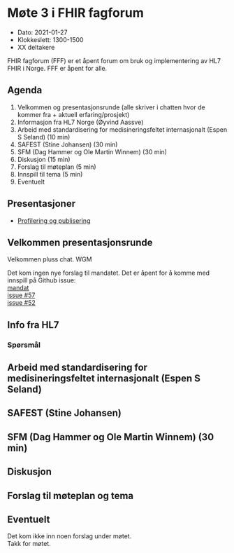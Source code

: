 # Møte 3 i FHIR fagforum

* Dato: 2021-01-27
* Klokkeslett: 1300-1500
* XX deltakere

FHIR fagforum (FFF) er et åpent forum om bruk og implementering av HL7 FHIR i Norge. FFF er åpent for alle.

## Agenda

1. Velkommen og presentasjonsrunde (alle skriver i chatten hvor de kommer fra + aktuell erfaring/prosjekt)
2. Informasjon fra HL7 Norge (Øyvind Aassve)
3. Arbeid med standardisering for medisineringsfeltet internasjonalt (Espen S Seland) (10 min)
4. SAFEST (Stine Johansen) (30 min)
5. SFM (Dag Hammer og Ole Martin Winnem) (30 min)
6. Diskusjon (15 min)
7. Forslag til møteplan (5 min)
8. Innspill til tema (5 min)
9. Eventuelt

## Presentasjoner

* [Profilering og publisering](../presentasjon/2020-12-16-FHIR-fagforum-nr2.pdf)

## Velkommen presentasjonsrunde

Velkommen pluss chat. WGM

Det kom ingen nye forslag til mandatet. Det er åpent for å komme med innspill på Github issue:  
[mandat](../mandat.md)  
[issue #57](https://github.com/HL7Norway/best-practice/issues/57)  
[issue #52](https://github.com/HL7Norway/best-practice/issues/52)  

## Info fra HL7

### Spørsmål

## Arbeid med standardisering for medisineringsfeltet internasjonalt (Espen S Seland)


## SAFEST (Stine Johansen)


## SFM (Dag Hammer og Ole Martin Winnem) (30 min)


## Diskusjon


## Forslag til møteplan og tema


## Eventuelt

Det kom ikke inn noen forslag under møtet.  
Takk for møtet.
